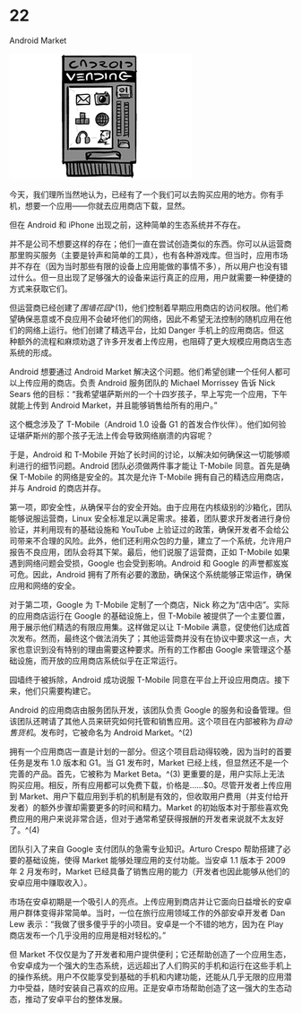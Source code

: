 # 22

Android Market

![g22001](img/g22001.png)

今天，我们理所当然地认为，已经有了一个我们可以去购买应用的地方。你有手机，想要一个应用——你就去应用商店下载，显然。

但在 Android 和 iPhone 出现之前，这种简单的生态系统并不存在。

并不是公司不想要这样的存在；他们一直在尝试创造类似的东西。你可以从运营商那里购买服务（主要是铃声和简单的工具），也有各种游戏库。但当时，应用市场并不存在（因为当时那些有限的设备上应用能做的事情不多），所以用户也没有错过什么。但一旦出现了足够强大的设备来运行真正的应用，用户就需要一种便捷的方式来获取它们。

但运营商已经创建了*围墙花园*^(1)，他们控制着早期应用商店的访问权限。他们希望确保恶意或不良应用不会破坏他们的网络，因此不希望无法控制的随机应用在他们的网络上运行。他们创建了精选平台，比如 Danger 手机上的应用商店。但这种额外的流程和麻烦劝退了许多开发者上传应用，也阻碍了更大规模应用商店生态系统的形成。

Android 想要通过 Android Market 解决这个问题。他们希望创建一个任何人都可以上传应用的商店。负责 Android 服务团队的 Michael Morrissey 告诉 Nick Sears 他的目标：“我希望堪萨斯州的一个十四岁孩子，早上写完一个应用，下午就能上传到 Android Market，并且能够销售给所有的用户。”

这个概念涉及了 T-Mobile（Android 1.0 设备 G1 的首发合作伙伴）。他们如何验证堪萨斯州的那个孩子无法上传会导致网络崩溃的内容呢？

于是，Android 和 T-Mobile 开始了长时间的讨论，以解决如何确保这一切能够顺利进行的细节问题。Android 团队必须做两件事才能让 T-Mobile 同意。首先是确保 T-Mobile 的网络是安全的。其次是允许 T-Mobile 拥有自己的精选应用商店，并与 Android 的商店并存。

第一项，即安全性，从确保平台的安全开始。由于应用在内核级别的沙箱化，团队能够说服运营商，Linux 安全标准足以满足需求。接着，团队要求开发者进行身份验证，并利用现有的基础设施和 YouTube 上验证过的政策，确保开发者不会给公司带来不合理的风险。此外，他们还利用众包的力量，建立了一个系统，允许用户报告不良应用，团队会将其下架。最后，他们说服了运营商，正如 T-Mobile 如果遇到网络问题会受损，Google 也会受到影响。Android 和 Google 的声誉都岌岌可危。因此，Android 拥有了所有必要的激励，确保这个系统能够正常运作，确保应用和网络的安全。

对于第二项，Google 为 T-Mobile 定制了一个商店，Nick 称之为“店中店”。实际的应用商店运行在 Google 的基础设施上，但 T-Mobile 被提供了一个主要位置，用于展示他们精选的有限应用集。这样做足以让 T-Mobile 满意，促使他们达成首次发布。然而，最终这个做法消失了；其他运营商并没有在协议中要求这一点，大家也意识到没有特别的理由需要这种要求。所有的工作都由 Google 来管理这个基础设施，而开放的应用商店系统似乎在正常运行。

园墙终于被拆除，Android 成功说服 T-Mobile 同意在平台上开设应用商店。接下来，他们只需要构建它。

Android 的应用商店由服务团队开发，该团队负责 Google 的服务和设备管理。但该团队还聘请了其他人员来研究如何托管和销售应用。这个项目在内部被称为*自动售货机*。发布时，它被命名为 Android Market。^(2)

拥有一个应用商店一直是计划的一部分。但这个项目启动得较晚，因为当时的首要任务是发布 1.0 版本和 G1。当 G1 发布时，Market 已经上线，但显然还不是一个完善的产品。首先，它被称为 Market Beta。^(3) 更重要的是，用户实际上无法购买应用。相反，所有应用都可以免费下载，价格是……$0。尽管开发者上传应用到 Market、用户下载应用到手机的机制是有效的，但收取用户费用（并支付给开发者）的额外步骤却需要更多的时间和精力。Market 的初始版本对于那些喜欢免费应用的用户来说非常合适，但对于通常希望获得报酬的开发者来说就不太友好了。^(4)

团队引入了来自 Google 支付团队的急需专业知识。Arturo Crespo 帮助搭建了必要的基础设施，使得 Market 能够处理应用的支付功能。当安卓 1.1 版本于 2009 年 2 月发布时，Market 已经具备了销售应用的能力（开发者也因此能够从他们的安卓应用中赚取收入）。

市场在安卓初期是一个吸引人的亮点。上传应用到商店并让它面向日益增长的安卓用户群体变得非常简单。当时，一位在旅行应用领域工作的外部安卓开发者 Dan Lew 表示：“我做了很多傻乎乎的小项目。安卓是一个不错的地方，因为在 Play 商店发布一个几乎没用的应用是相对轻松的。”

但 Market 不仅仅是为了开发者和用户提供便利；它还帮助创造了一个应用生态，令安卓成为一个强大的生态系统，远远超出了人们购买的手机和运行在这些手机上的操作系统。用户不仅能享受到基础的手机和内建功能，还能从几乎无限的应用潜力中受益，随时安装自己喜欢的应用。正是安卓市场帮助创造了这一强大的生态动态，推动了安卓平台的整体发展。
